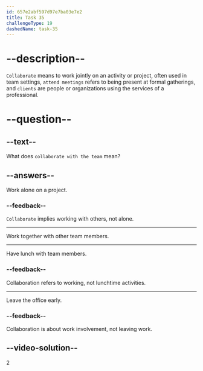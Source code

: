 ```yaml
---
id: 657e2abf597d97e7ba03e7e2
title: Task 35
challengeType: 19
dashedName: task-35
---
```


# --description--

`Collaborate` means to work jointly on an activity or project, often used in team settings, `attend meetings` refers to being present at formal gatherings, and `clients` are people or organizations using the services of a professional.

# --question--

## --text--

What does `collaborate with the team` mean?

## --answers--

Work alone on a project.

### --feedback--

`Collaborate` implies working with others, not alone.

---

Work together with other team members.

---

Have lunch with team members.

### --feedback--

Collaboration refers to working, not lunchtime activities.

---

Leave the office early.

### --feedback--

Collaboration is about work involvement, not leaving work.

## --video-solution--

2
